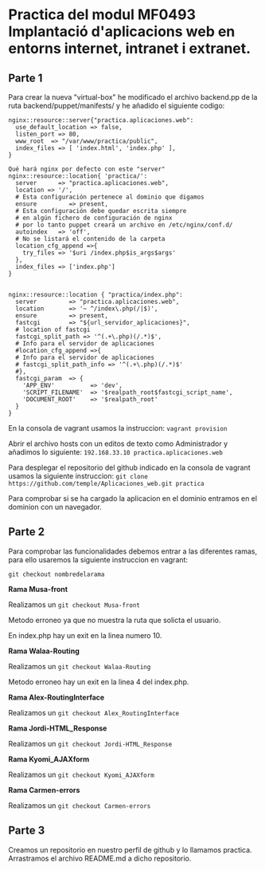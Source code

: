 # Practica del modul MF0493 Implantació d'aplicacions web en entorns internet, intranet i extranet.
##  Parte 1
Para crear la nueva "virtual-box" he modificado el archivo backend.pp de la ruta backend/puppet/manifests/ y he añadido el siguiente codigo:

```
nginx::resource::server{"practica.aplicaciones.web":
  use_default_location => false,
  listen_port => 80,
  www_root  => "/var/www/practica/public",
  index_files => [ 'index.html', 'index.php' ],
}

Qué hará nginx por defecto con este "server"
nginx::resource::location{ 'practica/':
  server      => "practica.aplicaciones.web",
  location => '/',
  # Esta configuración pertenece al dominio que digamos
  ensure         => present,
  # Esta configuración debe quedar escrita siempre
  # en algún fichero de configuración de nginx 
  # por lo tanto puppet creará un archivo en /etc/nginx/conf.d/
  autoindex   => 'off',
  # No se listará el contenido de la carpeta
  location_cfg_append =>{
    try_files => '$uri /index.php$is_args$args' 
  },
  index_files => ['index.php']
}


nginx::resource::location { "practica/index.php":
  server         => "practica.aplicaciones.web",
  location       => '~ ^/index\.php(/|$)',
  ensure         => present,
  fastcgi        => "${url_servidor_aplicaciones}",
  # location of fastcgi 
  fastcgi_split_path => '^(.+\.php)(/.*)$',
  # Info para el servidor de aplicaciones
  #location_cfg_append =>{
  # Info para el servidor de aplicaciones
  # fastcgi_split_path_info => '^(.+\.php)(/.*)$'
  #},
  fastcgi_param  => {
    'APP_ENV'          => 'dev',
    'SCRIPT_FILENAME'  => '$realpath_root$fastcgi_script_name',
    'DOCUMENT_ROOT'    => '$realpath_root'
  }
}
```

En la consola de vagrant usamos la instruccion: `vagrant provision`

Abrir el archivo hosts con un editos de texto como Administrador y añadimos lo siguiente:
`192.168.33.10 practica.aplicaciones.web`

Para desplegar el repositorio del github indicado en la consola de vagrant usamos la siguiente instruccion:
`git clone https://github.com/temple/Aplicaciones_web.git practica`

Para comprobar si se ha cargado la aplicacion en el dominio entramos en el dominion con un navegador.


## Parte 2

Para comprobar las funcionalidades debemos entrar a las diferentes ramas, para ello usaremos la siguiente instruccion en vagrant:

`git checkout nombredelarama`

**Rama Musa-front**

Realizamos un `git checkout Musa-front`

Metodo erroneo ya que no muestra la ruta que solicta el usuario.

En index.php hay un exit en la linea numero 10.

**Rama Walaa-Routing**

Realizamos un `git checkout Walaa-Routing`

Metodo erroneo hay un exit en la linea 4 del index.php.

**Rama Alex-RoutingInterface**

Realizamos un `git checkout Alex_RoutingInterface`


**Rama Jordi-HTML_Response**

Realizamos un `git checkout Jordi-HTML_Response`

**Rama Kyomi_AJAXform**

Realizamos un `git checkout Kyomi_AJAXform`

**Rama Carmen-errors**

Realizamos un `git checkout Carmen-errors`








## Parte 3

Creamos un repositorio en nuestro perfil de github y lo llamamos practica.
Arrastramos el archivo README.md a dicho repositorio.

